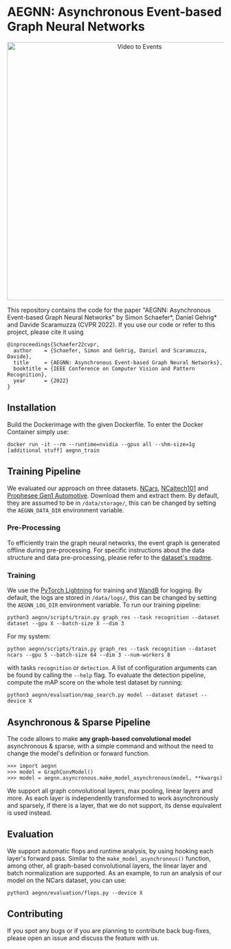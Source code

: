 # AEGNN: Asynchronous Event-based Graph Neural Networks
<p align="center">
  <a href="https://youtu.be/EaGRQp3OqNg">
    <img src="assets/thumbnail.png" alt="Video to Events" width="600"/>
  </a>
</p>

This repository contains the code for the paper "AEGNN: Asynchronous Event-based Graph Neural Networks"
by Simon Schaefer*, Daniel Gehrig* and Davide Scaramuzza (CVPR 2022). If you use our code or refer to this 
project, please cite it using 

```
@inproceedings{Schaefer22cvpr,
  author    = {Schaefer, Simon and Gehrig, Daniel and Scaramuzza, Davide},
  title     = {AEGNN: Asynchronous Event-based Graph Neural Networks},
  booktitle = {IEEE Conference on Computer Vision and Pattern Recognition},
  year      = {2022}
}
```

## Installation
Build the Dockerimage with the given Dockerfile. To enter the Docker Container simply use:
```
docker run -it --rm --runtime=nvidia --gpus all --shm-size=1g [additional stuff] aegnn_train
```

## Training Pipeline
We evaluated our approach on three datasets. [NCars](http://www.prophesee.ai/dataset-n-cars/), 
[NCaltech101](https://www.garrickorchard.com/datasets/n-caltech101) and 
[Prophesee Gen1 Automotive](https://www.prophesee.ai/2020/01/24/prophesee-gen1-automotive-detection-dataset/).
Download them and extract them. By default, they are assumed to be in `/data/storage/`, this can be changed by setting
the `AEGNN_DATA_DIR` environment variable. 

### Pre-Processing
To efficiently train the graph neural networks, the event graph is generated offline during pre-processing. For 
specific instructions about the data structure and data pre-processing, please refer to the 
[dataset's readme](aegnn/datasets/README.md).

### Training
We use the [PyTorch Lightning](https://www.pytorchlightning.ai/) for training and [WandB](https://wandb.ai/) for
logging. By default, the logs are stored in `/data/logs/`, this can be changed by setting the `AEGNN_LOG_DIR` 
environment variable. To run our training pipeline:
```
python3 aegnn/scripts/train.py graph_res --task recognition --dataset dataset --gpu X --batch-size X --dim 3
```
For my system:
```
python aegnn/scripts/train.py graph_res --task recognition --dataset ncars --gpu 5 --batch-size 64 --dim 3 --num-workers 8 
```
with tasks `recognition` or `detection`. A list of configuration arguments can be found by calling the `--help` flag. 
To evaluate the detection pipeline, compute the mAP score on the whole test dataset by running: 
```
python3 aegnn/evaluation/map_search.py model --dataset dataset --device X
```

## Asynchronous & Sparse Pipeline
The code allows to make **any graph-based convolutional model** asynchronous & sparse, with a simple command and without 
the need to change the model's definition or forward function.
```
>>> import aegnn
>>> model = GraphConvModel()
>>> model = aegnn.asyncronous.make_model_asynchronous(model, **kwargs)
```
We support all graph convolutional layers, max pooling, linear layers and more. As each layer is independently 
transformed to work asynchronously and sparsely, if there is a layer, that we do not support, its dense equivalent 
is used instead. 

## Evaluation
We support automatic flops and runtime analysis, by using hooking each layer's forward pass. Similar to the 
`make_model_asynchronous()` function, among other, all graph-based convolutional layers, the linear layer and 
batch normalization are supported. As an example, to run an analysis of our model on the 
NCars dataset, you can use:
```
python3 aegnn/evaluation/flops.py --device X
```


## Contributing
If you spot any bugs or if you are planning to contribute back bug-fixes, please open an issue and
discuss the feature with us.

